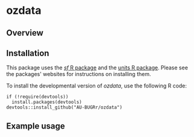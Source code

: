 # ozdata

## Overview

## Installation
This package uses the [_sf_ R package](https://github.com/edzer/sfr) and the [units R package](https://github.com/edzer/units). Please see the packages' websites for instructions on installing them.

To install the developmental version of _ozdata_, use the following R code:

```
if (!require(devtools))
  install.packages(devtools)
devtools::install_github("AU-BUGRr/ozdata")
```

## Example usage
